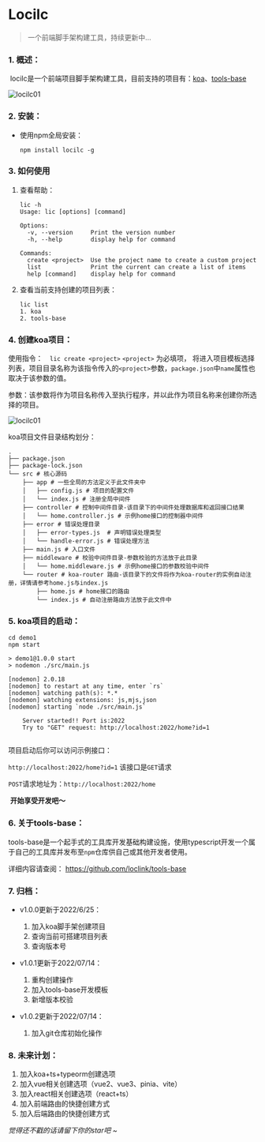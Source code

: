 # Locilc

> 一个前端脚手架构建工具，持续更新中...

### 1. 概述：

​	locilc是一个前端项目脚手架构建工具，目前支持的项目有：[koa](https://github.com/koajs/koa)、[tools-base](https://github.com/loclink/tools-base)

![locilc01](https://tva1.sinaimg.cn/large/0087ufIQgy1h46iyvyaevg30jd0bpmz8.gif)



### 2. 安装：

- 使用npm全局安装：

  ``` shell
  npm install locilc -g
  ```



### 3. 如何使用

1. 查看帮助：

   ```shell
   lic -h  
   Usage: lic [options] [command]
   
   Options:
     -v, --version     Print the version number
     -h, --help        display help for command
   
   Commands:
     create <project>  Use the project name to create a custom project
     list              Print the current can create a list of items
     help [command]    display help for command
   
   ```

   

2. 查看当前支持创建的项目列表：

   ``` shell
   lic list        
   1. koa
   2. tools-base
   ```




### 4. 创建koa项目：

使用指令：`  lic create <project>`   `<project>` 为必填项， 将进入项目模板选择列表，项目目录名称为该指令传入的`<project>`参数，`package.json`中`name`属性也取决于该参数的值。

参数：该参数将作为项目名称传入至执行程序，并以此作为项目名称来创建你所选择的项目。

![locilc01](https://tva1.sinaimg.cn/large/0087ufIQgy1h46iyvyaevg30jd0bpmz8.gif)

koa项目文件目录结构划分：

``` shell
.
├── package.json
├── package-lock.json
└── src # 核心源码
    ├── app # 一些全局的方法定义于此文件夹中
    │   ├── config.js # 项目的配置文件
    │   └── index.js # 注册全局中间件
    ├── controller # 控制中间件目录-该目录下的中间件处理数据库和返回接口结果
    │   └── home.controller.js # 示例home接口的控制器中间件
    ├── error # 错误处理目录
    │   ├── error-types.js  # 声明错误处理类型
    │   └── handle-error.js # 错误处理方法
    ├── main.js # 入口文件
    ├── middleware # 校验中间件目录-参数校验的方法放于此目录
    │   └── home.middleware.js # 示例home接口的参数校验中间件
    └── router # koa-router 路由-该目录下的文件将作为koa-router的实例自动注册，详情请参考home.js与index.js
        ├── home.js # home接口的路由
        └── index.js # 自动注册路由方法放于此文件中

```



### 5. koa项目的启动：

``` shell
cd demo1
npm start

> demo1@1.0.0 start
> nodemon ./src/main.js

[nodemon] 2.0.18
[nodemon] to restart at any time, enter `rs`
[nodemon] watching path(s): *.*
[nodemon] watching extensions: js,mjs,json
[nodemon] starting `node ./src/main.js`

    Server started!! Port is:2022
    Try to "GET" request: http://localhost:2022/home?id=1
  
```

项目启动后你可以访问示例接口：

`http://localhost:2022/home?id=1` 该接口是`GET`请求

`POST`请求地址为：`http://localhost:2022/home`

​	**开始享受开发吧～**



### 6. 关于tools-base：

tools-base是一个起手式的工具库开发基础构建设施，使用typescript开发一个属于自己的工具库并发布至`npm`仓库供自己或其他开发者使用。

详细内容请查阅： https://github.com/loclink/tools-base 



### 7. 归档：

- v1.0.0更新于2022/6/25：
  
  1. 加入koa脚手架创建项目
  2. 查询当前可搭建项目列表
  3. 查询版本号


- v1.0.1更新于2022/07/14：
  
  1. 重构创建操作
  2. 加入tools-base开发模板
  3. 新增版本校验


- v1.0.2更新于2022/07/14：

  1. 加入git仓库初始化操作

  

### 8. 未来计划：

1. 加入koa+ts+typeorm创建选项
2. 加入vue相关创建选项（vue2、vue3、pinia、vite）
3. 加入react相关创建选项（react+ts）
4. 加入前端路由的快捷创建方式
5. 加入后端路由的快捷创建方式

*觉得还不戳的话请留下你的star吧 ~*